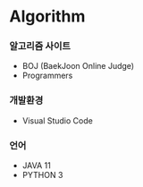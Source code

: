 # Algorithm


### 알고리즘 사이트
* BOJ (BaekJoon Online Judge)
* Programmers

### 개발환경
* Visual Studio Code

### 언어
* JAVA 11
* PYTHON 3
